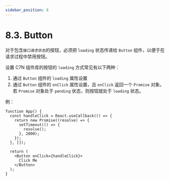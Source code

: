 ```yaml
---
sidebar_position: 8
---
```


# 8.3. Button
<intro type="must" />  

对于包含`接口请求状态`的按钮，必须把 `loading` 状态传递给 `Button` 组件，以便于在请求过程中禁用按钮。

设置 C7N 组件库的按钮的 `loading` 方式常见有以下两种：

1. 通过 `Button` 组件的 `loading` 属性设置
2. 通过 `Button` 组件的 `onClick` 属性设置，且 `onClick` 返回一个 `Promise` 对象。若 `Promise` 对象处于 `pending` 状态，则按钮就处于 `loading` 状态。 

例：
``` tsx
function App() {
  const handleClick = React.useCallback(() => {
    return new Promise((resolve) => {
      setTimeout(() => {
        resolve();
      }, 2000);
    });
  }, []);
  
  return (
    <Button onClick={handleClick}>
      Click Me
    </Button>
  );
}
```

<comment/>
